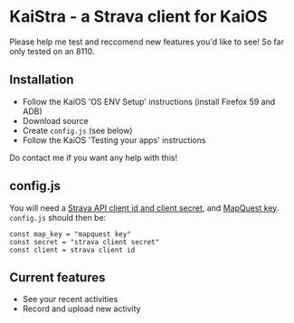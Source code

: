 # KaiStra - a Strava client for KaiOS

Please help me test and reccomend new features you'd like to see! So far only tested on an 8110.

## Installation
 - Follow the KaiOS 'OS ENV Setup' instructions (install Firefox 59 and ADB)
 - Download source
 - Create `config.js` (see below) 
 - Follow the KaiOS 'Testing your apps' instructions

Do contact me if you want any help with this!

## config.js
You will need a [Strava API client id and client secret](https://www.strava.com/settings/api), and [MapQuest key](https://developer.mapquest.com/user/me/apps). `config.js` should then be:
```
const map_key = "mapquest key"
const secret = "strava client secret"
const client = strava client id
```

## Current features
 - See your recent activities
 - Record and upload new activity